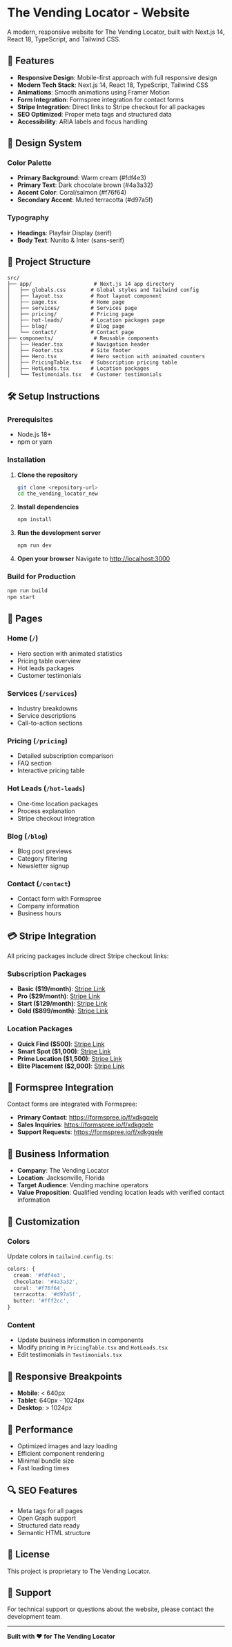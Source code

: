# The Vending Locator - Website

A modern, responsive website for The Vending Locator, built with Next.js 14, React 18, TypeScript, and Tailwind CSS.

## 🚀 Features

- **Responsive Design**: Mobile-first approach with full responsive design
- **Modern Tech Stack**: Next.js 14, React 18, TypeScript, Tailwind CSS
- **Animations**: Smooth animations using Framer Motion
- **Form Integration**: Formspree integration for contact forms
- **Stripe Integration**: Direct links to Stripe checkout for all packages
- **SEO Optimized**: Proper meta tags and structured data
- **Accessibility**: ARIA labels and focus handling

## 🎨 Design System

### Color Palette
- **Primary Background**: Warm cream (#fdf4e3)
- **Primary Text**: Dark chocolate brown (#4a3a32)
- **Accent Color**: Coral/salmon (#f76f64)
- **Secondary Accent**: Muted terracotta (#d97a5f)

### Typography
- **Headings**: Playfair Display (serif)
- **Body Text**: Nunito & Inter (sans-serif)

## 📁 Project Structure

```
src/
├── app/                    # Next.js 14 app directory
│   ├── globals.css        # Global styles and Tailwind config
│   ├── layout.tsx         # Root layout component
│   ├── page.tsx           # Home page
│   ├── services/          # Services page
│   ├── pricing/           # Pricing page
│   ├── hot-leads/         # Location packages page
│   ├── blog/              # Blog page
│   └── contact/           # Contact page
├── components/             # Reusable components
│   ├── Header.tsx         # Navigation header
│   ├── Footer.tsx         # Site footer
│   ├── Hero.tsx           # Hero section with animated counters
│   ├── PricingTable.tsx   # Subscription pricing table
│   ├── HotLeads.tsx       # Location packages
│   └── Testimonials.tsx   # Customer testimonials
```

## 🛠️ Setup Instructions

### Prerequisites
- Node.js 18+ 
- npm or yarn

### Installation

1. **Clone the repository**
   ```bash
   git clone <repository-url>
   cd the_vending_locator_new
   ```

2. **Install dependencies**
   ```bash
   npm install
   ```

3. **Run the development server**
   ```bash
   npm run dev
   ```

4. **Open your browser**
   Navigate to [http://localhost:3000](http://localhost:3000)

### Build for Production

```bash
npm run build
npm start
```

## 📱 Pages

### Home (`/`)
- Hero section with animated statistics
- Pricing table overview
- Hot leads packages
- Customer testimonials

### Services (`/services`)
- Industry breakdowns
- Service descriptions
- Call-to-action sections

### Pricing (`/pricing`)
- Detailed subscription comparison
- FAQ section
- Interactive pricing table

### Hot Leads (`/hot-leads`)
- One-time location packages
- Process explanation
- Stripe checkout integration

### Blog (`/blog`)
- Blog post previews
- Category filtering
- Newsletter signup

### Contact (`/contact`)
- Contact form with Formspree
- Company information
- Business hours

## 💳 Stripe Integration

All pricing packages include direct Stripe checkout links:

### Subscription Packages
- **Basic ($19/month)**: [Stripe Link](https://buy.stripe.com/aEU2929ZcfvQ10IdQT)
- **Pro ($29/month)**: [Stripe Link](https://buy.stripe.com/4gwaFyfjw1F0gZG004)
- **Start ($129/month)**: [Stripe Link](https://buy.stripe.com/3cs8xq2wKdnI6l24gl)
- **Gold ($899/month)**: [Stripe Link](https://buy.stripe.com/dR614Y4ESgzU6l25kq)

### Location Packages
- **Quick Find ($500)**: [Stripe Link](https://buy.stripe.com/5kQ7sL3JXfie0LDg7J6Na07)
- **Smart Spot ($1,000)**: [Stripe Link](https://buy.stripe.com/dRmbJ194h0nk9i96x96Na08)
- **Prime Location ($1,500)**: [Stripe Link](https://buy.stripe.com/00wcN51BP4DA51T3kX6Na09)
- **Elite Placement ($2,000)**: [Stripe Link](https://buy.stripe.com/28E4gzeoB2vs3XPcVx6Na0a)

## 📧 Formspree Integration

Contact forms are integrated with Formspree:
- **Primary Contact**: https://formspree.io/f/xdkgqele
- **Sales Inquiries**: https://formspree.io/f/xdkgqele
- **Support Requests**: https://formspree.io/f/xdkgqele

## 🎯 Business Information

- **Company**: The Vending Locator
- **Location**: Jacksonville, Florida
- **Target Audience**: Vending machine operators
- **Value Proposition**: Qualified vending location leads with verified contact information

## 🔧 Customization

### Colors
Update colors in `tailwind.config.ts`:
```typescript
colors: {
  cream: '#fdf4e3',
  chocolate: '#4a3a32',
  coral: '#f76f64',
  terracotta: '#d97a5f',
  butter: '#fff2cc',
}
```

### Content
- Update business information in components
- Modify pricing in `PricingTable.tsx` and `HotLeads.tsx`
- Edit testimonials in `Testimonials.tsx`

## 📱 Responsive Breakpoints

- **Mobile**: < 640px
- **Tablet**: 640px - 1024px
- **Desktop**: > 1024px

## 🚀 Performance

- Optimized images and lazy loading
- Efficient component rendering
- Minimal bundle size
- Fast loading times

## 🔍 SEO Features

- Meta tags for all pages
- Open Graph support
- Structured data ready
- Semantic HTML structure

## 📄 License

This project is proprietary to The Vending Locator.

## 🤝 Support

For technical support or questions about the website, please contact the development team.

---

**Built with ❤️ for The Vending Locator**
